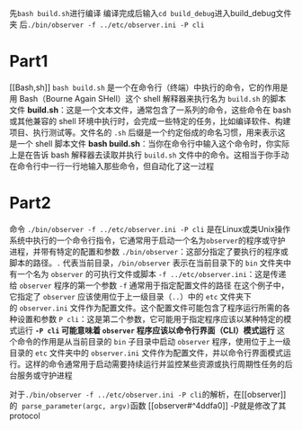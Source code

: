 先`bash build.sh`进行编译
编译完成后输入`cd build_debug`进入build_debug文件夹
后`./bin/observer -f ../etc/observer.ini -P cli`

# Part1
 [[Bash,sh]]
`bash build.sh` 是一个在命令行（终端）中执行的命令，它的作用是用 Bash（Bourne Again SHell）这个 shell 解释器来执行名为 `build.sh` 的脚本文件
	**build.sh**：这是一个文本文件，通常包含了一系列的命令，这些命令在 bash 或其他兼容的 shell 环境中执行时，会完成一些特定的任务，比如编译软件、构建项目、执行测试等。文件名的 `.sh` 后缀是一个约定俗成的命名习惯，用来表示这是一个 shell 脚本文件
	**bash build.sh**：当你在命令行中输入这个命令时，你实际上是在告诉 bash 解释器去读取并执行 `build.sh` 文件中的命令。这相当于你手动在命令行中一行一行地输入那些命令，但自动化了这一过程

# Part2
命令 `./bin/observer -f ../etc/observer.ini -P cli` 是在Linux或类Unix操作系统中执行的一个命令行指令，它通常用于启动一个名为`observer`的程序或守护进程，并带有特定的配置和参数
	`./bin/observer`：这部分指定了要执行的程序或脚本的路径。`.` 代表当前目录，`/bin/observer` 表示在当前目录下的 `bin` 文件夹中有一个名为 `observer` 的可执行文件或脚本
	`-f ../etc/observer.ini`：这是传递给 `observer` 程序的第一个参数
		`-f` 通常用于指定配置文件的路径
		在这个例子中，它指定了 `observer` 应该使用位于上一级目录（`..`）中的 `etc` 文件夹下的 `observer.ini` 文件作为配置文件。这个配置文件可能包含了程序运行所需的各种设置和参数
	`P cli`：这是第二个参数，它可能用于指定程序应该以某种特定的模式运行
		**`-P cli` 可能意味着 `observer` 程序应该以命令行界面（CLI）模式运行**
这个命令的作用是从当前目录的 `bin` 子目录中启动 `observer` 程序，使用位于上一级目录的 `etc` 文件夹中的 `observer.ini` 文件作为配置文件，并以命令行界面模式运行。这样的命令通常用于启动需要持续运行并监控某些资源或执行周期性任务的后台服务或守护进程

对于`./bin/observer -f ../etc/observer.ini -P cli`的解析，在[[observer]]的  `parse_parameter(argc, argv)`函数
[[observer#^4ddfa0]]
-P就是修改了其protocol



